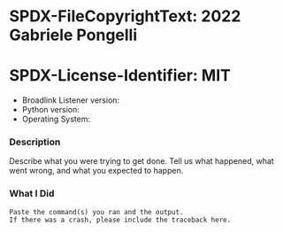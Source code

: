 # SPDX-FileCopyrightText: 2022 Gabriele Pongelli
#
# SPDX-License-Identifier: MIT

* Broadlink Listener version:
* Python version:
* Operating System:

### Description

Describe what you were trying to get done.
Tell us what happened, what went wrong, and what you expected to happen.

### What I Did

```
Paste the command(s) you ran and the output.
If there was a crash, please include the traceback here.
```
